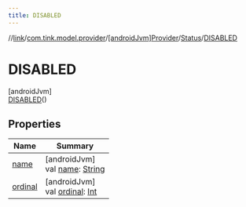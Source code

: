 ```yaml
---
title: DISABLED
---
```

//[link](../../../../../index.html)/[com.tink.model.provider](../../../index.html)/[[androidJvm]Provider](../../index.html)/[Status](../index.html)/[DISABLED](index.html)



# DISABLED



[androidJvm]\
[DISABLED](index.html)()



## Properties


| Name | Summary |
|---|---|
| [name](../../../../com.tink.service.network/[android-jvm]-sdk-client/-t-i-n-k_-l-i-n-k/index.html#-372974862%2FProperties%2F-812656150) | [androidJvm]<br>val [name](../../../../com.tink.service.network/[android-jvm]-sdk-client/-t-i-n-k_-l-i-n-k/index.html#-372974862%2FProperties%2F-812656150): [String](https://kotlinlang.org/api/latest/jvm/stdlib/kotlin/-string/index.html) |
| [ordinal](../../../../com.tink.service.network/[android-jvm]-sdk-client/-t-i-n-k_-l-i-n-k/index.html#-739389684%2FProperties%2F-812656150) | [androidJvm]<br>val [ordinal](../../../../com.tink.service.network/[android-jvm]-sdk-client/-t-i-n-k_-l-i-n-k/index.html#-739389684%2FProperties%2F-812656150): [Int](https://kotlinlang.org/api/latest/jvm/stdlib/kotlin/-int/index.html) |

